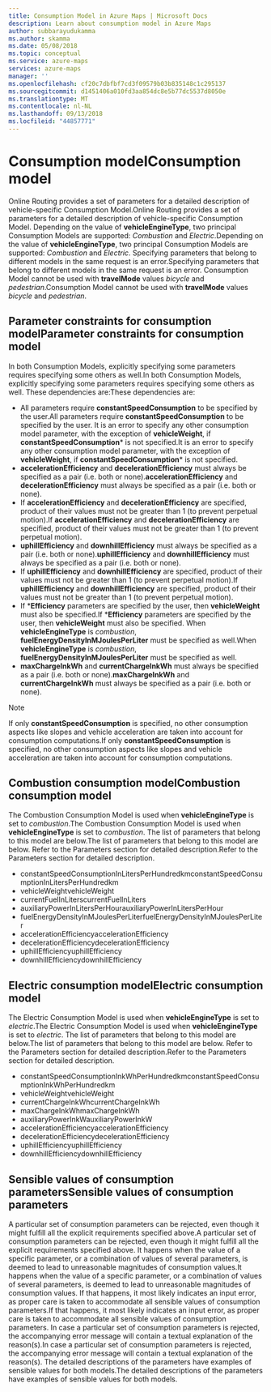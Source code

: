 ```yaml
---
title: Consumption Model in Azure Maps | Microsoft Docs
description: Learn about consumption model in Azure Maps
author: subbarayudukamma
ms.author: skamma
ms.date: 05/08/2018
ms.topic: conceptual
ms.service: azure-maps
services: azure-maps
manager: ''
ms.openlocfilehash: cf20c7dbfbf7cd3f09579b03b835148c1c295137
ms.sourcegitcommit: d1451406a010fd3aa854dc8e5b77dc5537d8050e
ms.translationtype: MT
ms.contentlocale: nl-NL
ms.lasthandoff: 09/13/2018
ms.locfileid: "44857771"
---
```

# <a name="consumption-model"></a><span data-ttu-id="99db0-103">Consumption model</span><span class="sxs-lookup"><span data-stu-id="99db0-103">Consumption model</span></span>

<span data-ttu-id="99db0-104">Online Routing provides a set of parameters for a detailed description of vehicle-specific Consumption Model.</span><span class="sxs-lookup"><span data-stu-id="99db0-104">Online Routing provides a set of parameters for a detailed description of vehicle-specific Consumption Model.</span></span>
<span data-ttu-id="99db0-105">Depending on the value of **vehicleEngineType**, two principal Consumption Models are supported: _Combustion_ and _Electric_.</span><span class="sxs-lookup"><span data-stu-id="99db0-105">Depending on the value of **vehicleEngineType**, two principal Consumption Models are supported: _Combustion_ and _Electric_.</span></span> <span data-ttu-id="99db0-106">Specifying parameters that belong to different models in the same request is an error.</span><span class="sxs-lookup"><span data-stu-id="99db0-106">Specifying parameters that belong to different models in the same request is an error.</span></span>
<span data-ttu-id="99db0-107">Consumption Model cannot be used with **travelMode** values _bicycle_ and _pedestrian_.</span><span class="sxs-lookup"><span data-stu-id="99db0-107">Consumption Model cannot be used with **travelMode** values _bicycle_ and _pedestrian_.</span></span>

## <a name="parameter-constraints-for-consumption-model"></a><span data-ttu-id="99db0-108">Parameter constraints for consumption model</span><span class="sxs-lookup"><span data-stu-id="99db0-108">Parameter constraints for consumption model</span></span>

<span data-ttu-id="99db0-109">In both Consumption Models, explicitly specifying some parameters requires specifying some others as well.</span><span class="sxs-lookup"><span data-stu-id="99db0-109">In both Consumption Models, explicitly specifying some parameters requires specifying some others as well.</span></span> <span data-ttu-id="99db0-110">These dependencies are:</span><span class="sxs-lookup"><span data-stu-id="99db0-110">These dependencies are:</span></span>

* <span data-ttu-id="99db0-111">All parameters require **constantSpeedConsumption** to be specified by the user.</span><span class="sxs-lookup"><span data-stu-id="99db0-111">All parameters require **constantSpeedConsumption** to be specified by the user.</span></span> <span data-ttu-id="99db0-112">It is an error to specify any other consumption model parameter, with the exception of **vehicleWeight**, if **constantSpeedConsumption**\* is not specified.</span><span class="sxs-lookup"><span data-stu-id="99db0-112">It is an error to specify any other consumption model parameter, with the exception of **vehicleWeight**, if **constantSpeedConsumption**\* is not specified.</span></span>
* <span data-ttu-id="99db0-113">**accelerationEfficiency** and **decelerationEfficiency** must always be specified as a pair (i.e. both or none).</span><span class="sxs-lookup"><span data-stu-id="99db0-113">**accelerationEfficiency** and **decelerationEfficiency** must always be specified as a pair (i.e. both or none).</span></span>
* <span data-ttu-id="99db0-114">If **accelerationEfficiency** and **decelerationEfficiency** are specified, product of their values must not be greater than 1 (to prevent perpetual motion).</span><span class="sxs-lookup"><span data-stu-id="99db0-114">If **accelerationEfficiency** and **decelerationEfficiency** are specified, product of their values must not be greater than 1 (to prevent perpetual motion).</span></span>
* <span data-ttu-id="99db0-115">**uphillEfficiency** and **downhillEfficiency** must always be specified as a pair (i.e. both or none).</span><span class="sxs-lookup"><span data-stu-id="99db0-115">**uphillEfficiency** and **downhillEfficiency** must always be specified as a pair (i.e. both or none).</span></span>
* <span data-ttu-id="99db0-116">If **uphillEfficiency** and **downhillEfficiency** are specified, product of their values must not be greater than 1 (to prevent perpetual motion).</span><span class="sxs-lookup"><span data-stu-id="99db0-116">If **uphillEfficiency** and **downhillEfficiency** are specified, product of their values must not be greater than 1 (to prevent perpetual motion).</span></span>
* <span data-ttu-id="99db0-117">If \***Efficiency** parameters are specified by the user, then **vehicleWeight** must also be specified.</span><span class="sxs-lookup"><span data-stu-id="99db0-117">If \***Efficiency** parameters are specified by the user, then **vehicleWeight** must also be specified.</span></span> <span data-ttu-id="99db0-118">When **vehicleEngineType** is _combustion_, **fuelEnergyDensityInMJoulesPerLiter** must be specified as well.</span><span class="sxs-lookup"><span data-stu-id="99db0-118">When **vehicleEngineType** is _combustion_, **fuelEnergyDensityInMJoulesPerLiter** must be specified as well.</span></span>
* <span data-ttu-id="99db0-119">**maxChargeInkWh** and **currentChargeInkWh** must always be specified as a pair (i.e. both or none).</span><span class="sxs-lookup"><span data-stu-id="99db0-119">**maxChargeInkWh** and **currentChargeInkWh** must always be specified as a pair (i.e. both or none).</span></span>

> [!NOTE]
> <span data-ttu-id="99db0-120">If only **constantSpeedConsumption** is specified, no other consumption aspects like slopes and vehicle acceleration are taken into account for consumption computations.</span><span class="sxs-lookup"><span data-stu-id="99db0-120">If only **constantSpeedConsumption** is specified, no other consumption aspects like slopes and vehicle acceleration are taken into account for consumption computations.</span></span>

## <a name="combustion-consumption-model"></a><span data-ttu-id="99db0-121">Combustion consumption model</span><span class="sxs-lookup"><span data-stu-id="99db0-121">Combustion consumption model</span></span>

<span data-ttu-id="99db0-122">The Combustion Consumption Model is used when **vehicleEngineType** is set to _combustion_.</span><span class="sxs-lookup"><span data-stu-id="99db0-122">The Combustion Consumption Model is used when **vehicleEngineType** is set to _combustion_.</span></span>
<span data-ttu-id="99db0-123">The list of parameters that belong to this model are below.</span><span class="sxs-lookup"><span data-stu-id="99db0-123">The list of parameters that belong to this model are below.</span></span> <span data-ttu-id="99db0-124">Refer to the Parameters section for detailed description.</span><span class="sxs-lookup"><span data-stu-id="99db0-124">Refer to the Parameters section for detailed description.</span></span>

* <span data-ttu-id="99db0-125">constantSpeedConsumptionInLitersPerHundredkm</span><span class="sxs-lookup"><span data-stu-id="99db0-125">constantSpeedConsumptionInLitersPerHundredkm</span></span>
* <span data-ttu-id="99db0-126">vehicleWeight</span><span class="sxs-lookup"><span data-stu-id="99db0-126">vehicleWeight</span></span>
* <span data-ttu-id="99db0-127">currentFuelInLiters</span><span class="sxs-lookup"><span data-stu-id="99db0-127">currentFuelInLiters</span></span>
* <span data-ttu-id="99db0-128">auxiliaryPowerInLitersPerHour</span><span class="sxs-lookup"><span data-stu-id="99db0-128">auxiliaryPowerInLitersPerHour</span></span>
* <span data-ttu-id="99db0-129">fuelEnergyDensityInMJoulesPerLiter</span><span class="sxs-lookup"><span data-stu-id="99db0-129">fuelEnergyDensityInMJoulesPerLiter</span></span>
* <span data-ttu-id="99db0-130">accelerationEfficiency</span><span class="sxs-lookup"><span data-stu-id="99db0-130">accelerationEfficiency</span></span>
* <span data-ttu-id="99db0-131">decelerationEfficiency</span><span class="sxs-lookup"><span data-stu-id="99db0-131">decelerationEfficiency</span></span>
* <span data-ttu-id="99db0-132">uphillEfficiency</span><span class="sxs-lookup"><span data-stu-id="99db0-132">uphillEfficiency</span></span>
* <span data-ttu-id="99db0-133">downhillEfficiency</span><span class="sxs-lookup"><span data-stu-id="99db0-133">downhillEfficiency</span></span>

## <a name="electric-consumption-model"></a><span data-ttu-id="99db0-134">Electric consumption model</span><span class="sxs-lookup"><span data-stu-id="99db0-134">Electric consumption model</span></span>

<span data-ttu-id="99db0-135">The Electric Consumption Model is used when **vehicleEngineType** is set to _electric_.</span><span class="sxs-lookup"><span data-stu-id="99db0-135">The Electric Consumption Model is used when **vehicleEngineType** is set to _electric_.</span></span>
<span data-ttu-id="99db0-136">The list of parameters that belong to this model are below.</span><span class="sxs-lookup"><span data-stu-id="99db0-136">The list of parameters that belong to this model are below.</span></span> <span data-ttu-id="99db0-137">Refer to the Parameters section for detailed description.</span><span class="sxs-lookup"><span data-stu-id="99db0-137">Refer to the Parameters section for detailed description.</span></span>

* <span data-ttu-id="99db0-138">constantSpeedConsumptionInkWhPerHundredkm</span><span class="sxs-lookup"><span data-stu-id="99db0-138">constantSpeedConsumptionInkWhPerHundredkm</span></span>
* <span data-ttu-id="99db0-139">vehicleWeight</span><span class="sxs-lookup"><span data-stu-id="99db0-139">vehicleWeight</span></span>
* <span data-ttu-id="99db0-140">currentChargeInkWh</span><span class="sxs-lookup"><span data-stu-id="99db0-140">currentChargeInkWh</span></span>
* <span data-ttu-id="99db0-141">maxChargeInkWh</span><span class="sxs-lookup"><span data-stu-id="99db0-141">maxChargeInkWh</span></span>
* <span data-ttu-id="99db0-142">auxiliaryPowerInkW</span><span class="sxs-lookup"><span data-stu-id="99db0-142">auxiliaryPowerInkW</span></span>
* <span data-ttu-id="99db0-143">accelerationEfficiency</span><span class="sxs-lookup"><span data-stu-id="99db0-143">accelerationEfficiency</span></span>
* <span data-ttu-id="99db0-144">decelerationEfficiency</span><span class="sxs-lookup"><span data-stu-id="99db0-144">decelerationEfficiency</span></span>
* <span data-ttu-id="99db0-145">uphillEfficiency</span><span class="sxs-lookup"><span data-stu-id="99db0-145">uphillEfficiency</span></span>
* <span data-ttu-id="99db0-146">downhillEfficiency</span><span class="sxs-lookup"><span data-stu-id="99db0-146">downhillEfficiency</span></span>

## <a name="sensible-values-of-consumption-parameters"></a><span data-ttu-id="99db0-147">Sensible values of consumption parameters</span><span class="sxs-lookup"><span data-stu-id="99db0-147">Sensible values of consumption parameters</span></span>

<span data-ttu-id="99db0-148">A particular set of consumption parameters can be rejected, even though it might fulfill all the explicit requirements specified above.</span><span class="sxs-lookup"><span data-stu-id="99db0-148">A particular set of consumption parameters can be rejected, even though it might fulfill all the explicit requirements specified above.</span></span> <span data-ttu-id="99db0-149">It happens when the value of a specific parameter, or a combination of values of several parameters, is deemed to lead to unreasonable magnitudes of consumption values.</span><span class="sxs-lookup"><span data-stu-id="99db0-149">It happens when the value of a specific parameter, or a combination of values of several parameters, is deemed to lead to unreasonable magnitudes of consumption values.</span></span> <span data-ttu-id="99db0-150">If that happens, it most likely indicates an input error, as proper care is taken to accommodate all sensible values of consumption parameters.</span><span class="sxs-lookup"><span data-stu-id="99db0-150">If that happens, it most likely indicates an input error, as proper care is taken to accommodate all sensible values of consumption parameters.</span></span> <span data-ttu-id="99db0-151">In case a particular set of consumption parameters is rejected, the accompanying error message will contain a textual explanation of the reason(s).</span><span class="sxs-lookup"><span data-stu-id="99db0-151">In case a particular set of consumption parameters is rejected, the accompanying error message will contain a textual explanation of the reason(s).</span></span>
<span data-ttu-id="99db0-152">The detailed descriptions of the parameters have examples of sensible values for both models.</span><span class="sxs-lookup"><span data-stu-id="99db0-152">The detailed descriptions of the parameters have examples of sensible values for both models.</span></span>
